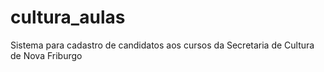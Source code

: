 # cultura_aulas
Sistema para cadastro de candidatos aos cursos da Secretaria de Cultura de Nova Friburgo
